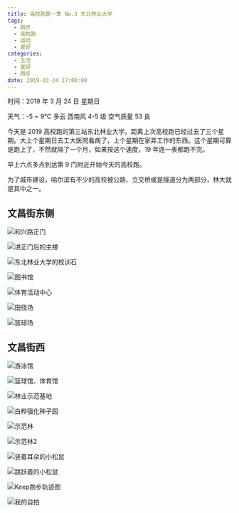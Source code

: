 ```yaml
---
title: 高校跑第一季 No.3 东北林业大学
tags:
  - 跑步
  - 高校跑
  - 运动
  - 爱好
categories:
  - 生活
  - 爱好
  - 跑步
date: 2019-03-24 17:00:00
---
```


时间：2019 年 3 月 24 日 星期日

天气：-5 ~ 9℃ 多云 西南风 4-5 级 空气质量 53 良

今天是 2019 高校跑的第三站东北林业大学。距离上次高校跑已经过去了三个星期。大上个星期日去工大医院看病了，上个星期在家弄工作的东西。这个星期可算是跑上了，不然就隔了一个月，如果按这个速度，19 年连一表都跑不完。

早上六点多点到达第 9 门附近开始今天的高校跑。

为了城市建设，哈尔滨有不少的高校被公路、立交桥或是隧道分为两部分，林大就是其中之一。

<!-- more -->

## 文昌街东侧

![](http://static.lichenliang.top/image/blog/2019/running-in-the-university/0324/IMG_20190324_094414.jpg?imageView2/0/w/800/h/800/q/75|imageslim '和兴路正门')

![](http://static.lichenliang.top/image/blog/2019/running-in-the-university/0324/IMG_20190324_072621.jpg '进正门后的主楼')

![](http://static.lichenliang.top/image/blog/2019/running-in-the-university/0324/IMG_20190324_072453.jpg '东北林业大学的校训石')

![](http://static.lichenliang.top/image/blog/2019/running-in-the-university/0324/IMG_20190324_071954.jpg?imageView2/0/w/800/h/800/q/75|imageslim '图书馆')

![](http://static.lichenliang.top/image/blog/2019/running-in-the-university/0324/IMG_20190324_071944.jpg '体育活动中心')

![](http://static.lichenliang.top/image/blog/2019/running-in-the-university/0324/IMG_20190324_075355.jpg '田径场')

![](http://static.lichenliang.top/image/blog/2019/running-in-the-university/0324/IMG_20190324_075526.jpg '篮球场')

## 文昌街西

![](http://static.lichenliang.top/image/blog/2019/running-in-the-university/0324/IMG_20190324_064801.jpg '游泳馆')

![](http://static.lichenliang.top/image/blog/2019/running-in-the-university/0324/IMG_20190324_064959.jpg '篮球馆、体育馆')

![](http://static.lichenliang.top/image/blog/2019/running-in-the-university/0324/IMG_20190324_065425.jpg?imageView2/0/w/800/h/800/q/75|imageslim '林业示范基地')

![](http://static.lichenliang.top/image/blog/2019/running-in-the-university/0324/IMG_20190324_065113.jpg '白桦强化种子园')

![](http://static.lichenliang.top/image/blog/2019/running-in-the-university/0324/IMG_20190324_070615.jpg '示范林')

![](http://static.lichenliang.top/image/blog/2019/running-in-the-university/0324/IMG_20190324_070808.jpg?imageView2/0/w/800/h/800/q/75|imageslim '示范林2')

![](http://static.lichenliang.top/image/blog/2019/running-in-the-university/0324/IMG_20190324_070910.jpg?imageView2/0/w/800/h/800/q/75|imageslim '竖着耳朵的小松鼠')

![](http://static.lichenliang.top/image/blog/2019/running-in-the-university/0324/IMG_20190324_094743.jpg '跳跃着的小松鼠')

![](http://static.lichenliang.top/image/blog/2019/running-in-the-university/0324/20190324174005.jpg?imageView2/0/w/800/h/800/q/75|imageslim 'Keep跑步轨迹图')

![](http://static.lichenliang.top/image/blog/2019/running-in-the-university/0324/IMG_20190324_082240.jpg?imageView2/0/w/800/h/800/q/75|imageslim '我的自拍')
